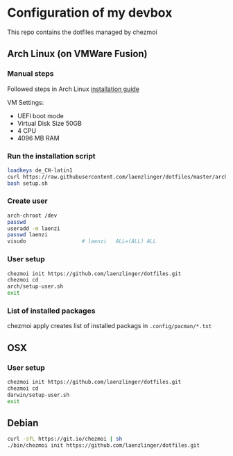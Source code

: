 # Configuration of my devbox

This repo contains the dotfiles managed by chezmoi

## Arch Linux (on VMWare Fusion)

### Manual steps

Followed steps in Arch Linux [installation guide](https://wiki.archlinux.org/index.php/installation_guide)

VM Settings:
* UEFI boot mode
* Virtual Disk Size 50GB
* 4 CPU
* 4096 MB RAM


### Run the installation script
```bash
loadkeys de_CH-latin1
curl https://raw.githubusercontent.com/laenzlinger/dotfiles/master/arch/setup.sh > setup.sh
bash setup.sh
```

### Create user

```bash
arch-chroot /dev
passwd
useradd -m laenzi
passwd laenzi
visudo                  # laenzi   ALL=(ALL) ALL
```

### User setup 

```bash
chezmoi init https://github.com/laenzlinger/dotfiles.git
chezmoi cd
arch/setup-user.sh
exit
```

### List of installed packages
chezmoi apply creates list of installed packags in `.config/pacman/*.txt`

## OSX

### User setup 

```bash
chezmoi init https://github.com/laenzlinger/dotfiles.git
chezmoi cd
darwin/setup-user.sh
exit
```

## Debian

```bash
curl -sfL https://git.io/chezmoi | sh
./bin/chezmoi init https://github.com/laenzlinger/dotfiles.git
```

